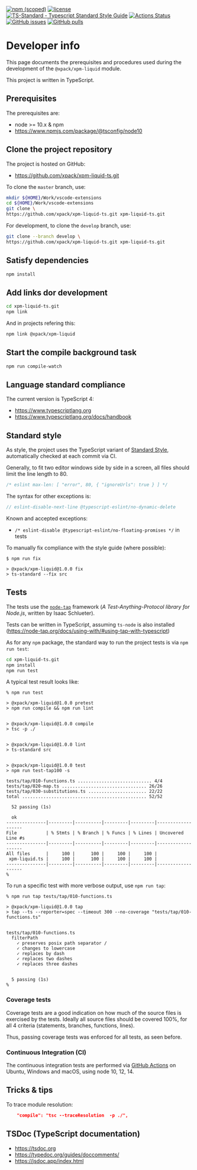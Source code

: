[![npm (scoped)](https://img.shields.io/npm/v/@xpack/xpm-liquid.svg)](https://www.npmjs.com/package/@xpack/xpm-liquid)
[![license](https://img.shields.io/github/license/xpack/xpm-liquid-ts.svg)](https://github.com/xpack/xpm-liquid-ts/blob/xpack/LICENSE)
[![TS-Standard - Typescript Standard Style Guide](https://badgen.net/badge/code%20style/ts-standard/blue?icon=typescript)](https://github.com/standard/ts-standard)
[![Actions Status](https://github.com/xpack/xpm-liquid-ts/workflows/CI%20on%20Push/badge.svg)](https://github.com/xpack/xpm-liquid-ts/actions)
[![GitHub issues](https://img.shields.io/github/issues/xpack/xpm-liquid-ts.svg)](https://github.com/xpack/xpm-liquid-ts/issues/)
[![GitHub pulls](https://img.shields.io/github/issues-pr/xpack/xpm-liquid-ts.svg)](https://github.com/xpack/xpm-liquid-ts/pulls)

# Developer info

This page documents the prerequisites and procedures used during the
development of the `@xpack/xpm-liquid` module.

This project is written in TypeScript.

## Prerequisites

The prerequisites are:

- node >= 10.x & npm
- <https://www.npmjs.com/package/@tsconfig/node10>

## Clone the project repository

The project is hosted on GitHub:

- <https://github.com/xpack/xpm-liquid-ts.git>

To clone the `master` branch, use:

```sh
mkdir ${HOME}/Work/vscode-extensions
cd ${HOME}/Work/vscode-extensions
git clone \
https://github.com/xpack/xpm-liquid-ts.git xpm-liquid-ts.git
```

For development, to clone the `develop` branch, use:

```sh
git clone --branch develop \
https://github.com/xpack/xpm-liquid-ts.git xpm-liquid-ts.git
```

## Satisfy dependencies

```sh
npm install
```

## Add links dor development

```sh
cd xpm-liquid-ts.git
npm link
```

And in projects refering this:

```sh
npm link @xpack/xpm-liquid
```

## Start the compile background task

```sh
npm run compile-watch
```

## Language standard compliance

The current version is TypeScript 4:

- <https://www.typescriptlang.org>
- <https://www.typescriptlang.org/docs/handbook>

## Standard style

As style, the project uses the TypeScript variant of
[Standard Style](https://standardjs.com/#typescript),
automatically checked at each commit via CI.

Generally, to fit two editor windows side by side in a screen,
all files should limit the line length to 80.

```js
/* eslint max-len: [ "error", 80, { "ignoreUrls": true } ] */
```

The syntax for other exceptions is:

```js
// eslint-disable-next-line @typescript-eslint/no-dynamic-delete
```

Known and accepted exceptions:

- `/* eslint-disable @typescript-eslint/no-floating-promises */` in tests

To manually fix compliance with the style guide (where possible):

```console
$ npm run fix

> @xpack/xpm-liquid@1.0.0 fix
> ts-standard --fix src
```

## Tests

The tests use the [`node-tap`](http://www.node-tap.org) framework
(_A Test-Anything-Protocol library for Node.js_, written by Isaac Schlueter).

Tests can be written in TypeScript, assuming `ts-node` is also installed
(<https://node-tap.org/docs/using-with/#using-tap-with-typescript>)

As for any `npm` package, the standard way to run the project tests is via
`npm run test`:

```sh
cd xpm-liquid-ts.git
npm install
npm run test
```

A typical test result looks like:

```console
% npm run test   

> @xpack/xpm-liquid@1.0.0 pretest
> npm run compile && npm run lint


> @xpack/xpm-liquid@1.0.0 compile
> tsc -p ./


> @xpack/xpm-liquid@1.0.0 lint
> ts-standard src


> @xpack/xpm-liquid@1.0.0 test
> npm run test-tap100 -s

tests/tap/010-functions.ts ............................ 4/4
tests/tap/020-map.ts ................................ 26/26
tests/tap/030-substitutions.ts ...................... 22/22
total ............................................... 52/52

  52 passing (1s)

  ok
---------------|---------|----------|---------|---------|-------------------
File           | % Stmts | % Branch | % Funcs | % Lines | Uncovered Line #s 
---------------|---------|----------|---------|---------|-------------------
All files      |     100 |      100 |     100 |     100 |                   
 xpm-liquid.ts |     100 |      100 |     100 |     100 |                   
---------------|---------|----------|---------|---------|-------------------
% 
```

To run a specific test with more verbose output, use `npm run tap`:

```console
% npm run tap tests/tap/010-functions.ts 

> @xpack/xpm-liquid@1.0.0 tap
> tap --ts --reporter=spec --timeout 300 --no-coverage "tests/tap/010-functions.ts"


tests/tap/010-functions.ts
  filterPath
    ✓ preserves posix path separator /
    ✓ changes to lowercase
    ✓ replaces by dash
    ✓ replaces two dashes
    ✓ replaces three dashes


  5 passing (1s)
% 
```

### Coverage tests

Coverage tests are a good indication on how much of the source files is
exercised by the tests. Ideally all source files should be covered 100%,
for all 4 criteria (statements, branches, functions, lines).

Thus, passing coverage tests was enforced for all tests, as seen before.

### Continuous Integration (CI)

The continuous integration tests are performed via
[GitHub Actions](https://github.com/features/actions) on Ubuntu,
Windows and macOS, using node 10, 12, 14.

## Tricks & tips

To trace module resolution:

```json
    "compile": "tsc --traceResolution  -p ./",
```

## TSDoc (TypeScript documentation)

- <https://tsdoc.org>
- <https://typedoc.org/guides/doccomments/>
- <https://jsdoc.app/index.html>
